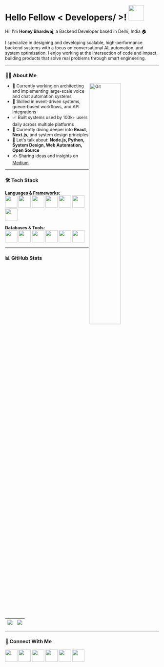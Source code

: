 <h1> Hello Fellow < Developers/ >! <img src="https://raw.githubusercontent.com/MartinHeinz/MartinHeinz/master/wave.gif" width="50px"> </h1>

Hi! I'm **Honey Bhardwaj**, a Backend Developer based in Delhi, India 🏠

I specialize in designing and developing scalable, high-performance backend systems with a focus on conversational AI, automation, and system optimization. I enjoy working at the intersection of code and impact, building products that solve real problems through smart engineering.

---

### 👨‍💻 About Me

<img align="right" width="45%" alt="Git" src="https://raw.githubusercontent.com/onimur/.github/master/.resources/git-header.svg" />

- 🔧 Currently working on architecting and implementing large-scale voice and chat automation systems
- 🧠 Skilled in event-driven systems, queue-based workflows, and API integrations
- 📈 Built systems used by 100k+ users daily across multiple platforms
- 🌱 Currently diving deeper into **React**, **Next.js**, and system design principles
- 💬 Let's talk about: **Node.js, Python, System Design, Web Automation, Open Source**
- ✍️ Sharing ideas and insights on [Medium](https://honneybhardwaj.medium.com)

---

### 🛠️ Tech Stack

**Languages & Frameworks:**  
<img src="https://raw.githubusercontent.com/rahulbanerjee26/githubAboutMeGenerator/main/icons/nodejs.svg" width="40px"/> 
<img src="https://raw.githubusercontent.com/rahulbanerjee26/githubAboutMeGenerator/main/icons/javascript.svg" width="40px"/>
<img src="https://raw.githubusercontent.com/rahulbanerjee26/githubAboutMeGenerator/main/icons/python.svg" width="40px"/>
<img src="https://raw.githubusercontent.com/rahulbanerjee26/githubAboutMeGenerator/main/icons/react.svg" width="40px"/>
<img src="https://raw.githubusercontent.com/rahulbanerjee26/githubAboutMeGenerator/main/icons/java.svg" width="40px"/>
<img src="https://raw.githubusercontent.com/rahulbanerjee26/githubAboutMeGenerator/main/icons/html.svg" width="40px"/>
<img src="https://raw.githubusercontent.com/rahulbanerjee26/githubAboutMeGenerator/main/icons/css.svg" width="40px"/>

**Databases & Tools:**  
<img src="https://raw.githubusercontent.com/rahulbanerjee26/githubAboutMeGenerator/main/icons/mongodb.svg" width="40px"/> 
<img src="https://raw.githubusercontent.com/rahulbanerjee26/githubAboutMeGenerator/main/icons/redis.svg" width="40px"/> 
<img src="https://raw.githubusercontent.com/rahulbanerjee26/githubAboutMeGenerator/main/icons/mysql.svg" width="40px"/>
<img src="https://raw.githubusercontent.com/rahulbanerjee26/githubAboutMeGenerator/main/icons/selenium.svg" width="40px"/> 
<img src="https://raw.githubusercontent.com/rahulbanerjee26/githubAboutMeGenerator/main/icons/git.svg" width="40px"/>
<img src="https://raw.githubusercontent.com/rahulbanerjee26/githubAboutMeGenerator/main/icons/postman.svg" width="40px"/> 

---

### 📊 GitHub Stats

| <img align="center" src="https://github-readme-stats.vercel.app/api?username=honeybhardwaj&show_icons=true&theme=radical" /> | <img align="center" src="https://github-readme-stats.vercel.app/api/top-langs/?username=honeybhardwaj&layout=compact&theme=radical" /> |
| ------------- | ------------- |

---

### 🔗 Connect With Me

<a href="https://www.linkedin.com/in/honeybhardwaj"><img width="40px" src="https://raw.githubusercontent.com/rahulbanerjee26/githubAboutMeGenerator/main/icons/linked-in-alt.svg"/></a>
<a href="https://twitter.com/honney_bhardwaj"><img width="40px" src="https://raw.githubusercontent.com/rahulbanerjee26/githubAboutMeGenerator/main/icons/twitter.svg"/></a>
<a href="https://honneybhardwaj.medium.com/"><img width="40px" src="https://raw.githubusercontent.com/rahulbanerjee26/githubAboutMeGenerator/main/icons/medium.svg"/></a>
<a href="https://honeybhardwaj.github.io"><img width="40px" src="https://raw.githubusercontent.com/rahulbanerjee26/githubAboutMeGenerator/main/icons/portfolio.png"/></a>
<a href="https://www.github.com/honeybhardwaj"><img width="40px" src="https://raw.githubusercontent.com/rahulbanerjee26/githubAboutMeGenerator/main/icons/github.svg"/></a>
<a href="https://dev.to/honeybhardwaj"><img width="40px" src="https://cdn3.iconfinder.com/data/icons/logos-and-brands-adobe/512/84_Dev-512.png"/></a>

